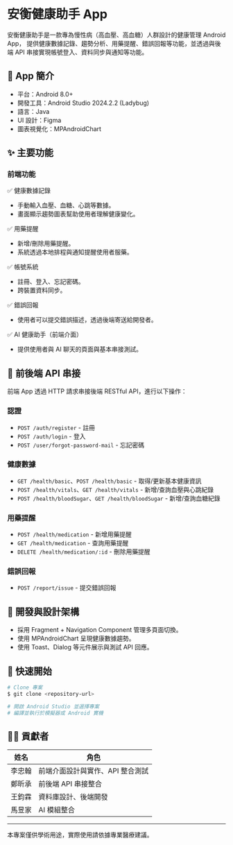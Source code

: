 # 安衡健康助手 App

安衡健康助手是一款專為慢性病（高血壓、高血糖）人群設計的健康管理 Android App，
提供健康數據記錄、趨勢分析、用藥提醒、錯誤回報等功能，並透過與後端 API 串接實現帳號登入、資料同步與通知等功能。

## 📱 App 簡介

- 平台：Android 8.0+
- 開發工具：Android Studio 2024.2.2 (Ladybug)
- 語言：Java
- UI 設計：Figma
- 圖表視覺化：MPAndroidChart

## ✨ 主要功能

### 前端功能

✅ 健康數據記錄
- 手動輸入血壓、血糖、心跳等數據。
- 畫面顯示趨勢圖表幫助使用者理解健康變化。

✅ 用藥提醒
- 新增/刪除用藥提醒。
- 系統透過本地排程與通知提醒使用者服藥。

✅ 帳號系統
- 註冊、登入、忘記密碼。
- 跨裝置資料同步。

✅ 錯誤回報
- 使用者可以提交錯誤描述，透過後端寄送給開發者。

✅ AI 健康助手（前端介面）
- 提供使用者與 AI 聊天的頁面與基本串接測試。

## 🔗 前後端 API 串接

前端 App 透過 HTTP 請求串接後端 RESTful API，進行以下操作：

### 認證
- `POST /auth/register` - 註冊
- `POST /auth/login` - 登入
- `POST /user/forgot-password-mail` - 忘記密碼

### 健康數據
- `GET /health/basic`、`POST /health/basic` - 取得/更新基本健康資訊
- `POST /health/vitals`、`GET /health/vitals` - 新增/查詢血壓與心跳紀錄
- `POST /health/bloodSugar`、`GET /health/bloodSugar` - 新增/查詢血糖紀錄

### 用藥提醒
- `POST /health/medication` - 新增用藥提醒
- `GET /health/medication` - 查詢用藥提醒
- `DELETE /health/medication/:id` - 刪除用藥提醒

### 錯誤回報
- `POST /report/issue` - 提交錯誤回報

## 📂 開發與設計架構

- 採用 Fragment + Navigation Component 管理多頁面切換。
- 使用 MPAndroidChart 呈現健康數據趨勢。
- 使用 Toast、Dialog 等元件展示與測試 API 回應。

## 🚀 快速開始

```bash
# Clone 專案
$ git clone <repository-url>

# 開啟 Android Studio 並選擇專案
# 編譯並執行於模擬器或 Android 實機
```

## 👨‍💻 貢獻者

| 姓名       | 角色                      |
|------------|---------------------------|
| 李忠翰     | 前端介面設計與實作、API 整合測試 |
| 鄭昕承     | 前後端 API 串接整合       |
| 王鈞霖     | 資料庫設計、後端開發      |
| 馬昱家     | AI 模組整合              |

---

本專案僅供學術用途，實際使用請依據專業醫療建議。
